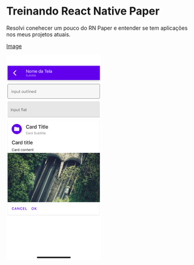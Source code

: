 # Treinando React Native Paper

Resolvi conehecer um pouco do RN Paper e entender se tem aplicações nos meus projetos atuais.

[Image]('https://github.com/JereLima/rnpaper/blob/master/screen.png')
<div>
  <img src="https://github.com/JereLima/rnpaper/blob/master/screen.png" alt="splash" width="250"/>
</div>
